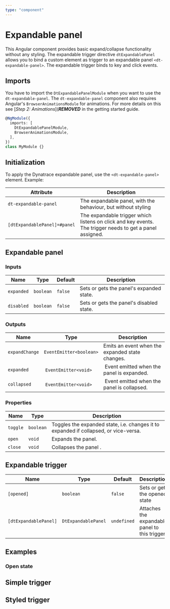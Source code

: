 ```yaml
---
type: "component"
---
```


# Expandable panel

This Angular component provides basic expand/collapse functionality without any styling. The expandable trigger directive `dtExpandablePanel` allows you to bind a custom element as trigger to an expandable panel `<dt-expandable-panel>`. The expandable trigger binds to key and click events.

## Imports

You have to import the `DtExpandablePanelModule` when you want to use the `dt-expandable-panel`.
The `dt-expandable-panel` component also requires Angular's `BrowserAnimationsModule` for animations. For more details on this see [*Step 2: Animations*](***REMOVED*** in the getting started guide.

```typescript
@NgModule({
  imports: [
    DtExpandablePanelModule,
    BrowserAnimationsModule,
  ],
})
class MyModule {}

```

## Initialization

To apply the Dynatrace expandable panel, use the `<dt-expandable-panel>` element. Example:

| Attribute | Description |
| --- | --- |
| `dt-expandable-panel` | The expandable panel, with the behaviour, but without styling |
| `[dtExpandablePanel]=#panel` | The expandable trigger which listens on click and key events. The trigger needs to get a panel assigned. |

<docs-source-example example="DefaultExpandablePanelExampleComponent"></docs-source-example>

## Expandable panel

### Inputs

| Name | Type | Default | Description |
| --- | --- | --- | --- |
| `expanded` | `boolean` | `false` | Sets or gets the panel's expanded state. |
| `disabled` | `boolean` | `false` | Sets or gets the panel's disabled state. |

### Outputs

| Name | Type | Description |
| --- | --- | --- |
| `expandChange` | `EventEmitter<boolean>` | Emits an event when the expanded state changes. |
| `expanded` | `EventEmitter<void>` | Event emitted when the panel is expanded. |
| `collapsed` | `EventEmitter<void>` | Event emitted when the panel is collapsed. |

### Properties

| Name | Type | Description |
| --- | --- | --- |
| `toggle` | `boolean` | Toggles the expanded state, i.e. changes it to expanded if collapsed, or vice-versa. |
| `open` | `void` | Expands the panel. |
| `close` | `void` | Collapses the panel .|

## Expandable trigger

| Name | Type | Default | Description |
| --- | --- | --- | --- |
| `[opened]` | `boolean` | `false` | Sets or gets the opened state |
| `[dtExpandablePanel]` | `DtExpandablePanel` | `undefined` | Attaches the expandable panel to this trigger |

## Examples

### Open state

<docs-source-example example="OpenExpandablePanelExampleComponent"></docs-source-example>

## Simple trigger

<docs-source-example example="TriggerSimpleExpandablePanelExampleComponent"></docs-source-example>

## Styled trigger

<docs-source-example example="TriggerExpandablePanelExampleComponent"></docs-source-example>

